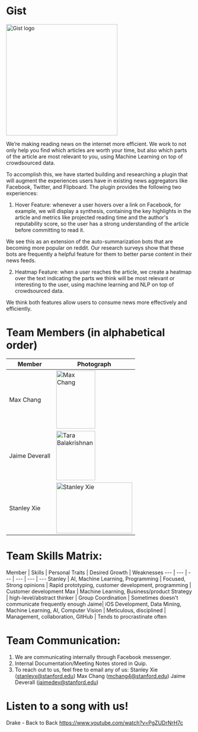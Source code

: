 # Gist 


<!--# ![CS210](http://i.imgur.com/WdBU7U5.png (784b) ) | Cargi-->
<img src="../photos/circlebrush_logo.jpg" alt="Gist logo" width="300">
<!--<img src="http://i.imgur.com/jHcoBgU.png" alt="cargi logo" width="300">-->

We’re making reading news on the internet more efficient. We work to not only help you find which articles are worth your time, but also which parts of the article are most relevant to you, using Machine Learning on top of crowdsourced data. 

To accomplish this, we have started building and researching a plugin that will augment the experiences users have in existing news aggregators like Facebook, Twitter, and Flipboard. The plugin provides the following two experiences: 

1. Hover Feature: whenever a user hovers over a link on Facebook, for example, we will display a synthesis, containing the key highlights in the article and metrics like projected reading time and the author's reputability score, so the user has a strong understanding of the article before committing to read it. 

We see this as an extension of the auto-summarization bots that are becoming more popular on reddit. Our research surveys show that these bots are frequently a helpful feature for them to better parse content in their news feeds. 

2. Heatmap Feature: when a user reaches the article, we create a heatmap over the text indicating the parts we think will be most relevant or interesting to the user, using machine learning and NLP on top of crowdsourced data.

We think both features allow users to consume news more effectively and efficiently. 


# Team Members (in alphabetical order)
Member | Photograph
--- | ---
Max Chang| <img src="../photos/max_photo.jpg" alt="Max Chang" width="105.3" height="157.5"> 
Jaime Deverall | <img src="http://i.imgur.com/VhFoQUj.jpg" alt="Tara Balakrishnan" width="105.3" height="133"> 
Stanley Xie | <img src="../photos/stanley_photo.jpg" alt="Stanley Xie" width="204.8" height="136.5"> 



# Team Skills Matrix:

Member | Skills | Personal Traits | Desired Growth | Weaknesses
--- | --- | --- | --- | --- | ---
Stanley | AI, Machine Learning, Programming  | Focused, Strong opinions | Rapid prototyping, customer development, programming | Customer development
Max | Machine Learning, Business/product Strategy | high-level/abstract thinker |  Group Coordination | Sometimes doesn't communicate frequently enough
Jaime| iOS Development, Data Mining, Machine Learning, AI, Computer Vision | Meticulous, disciplined | Management, collaboration, GitHub | Tends to procrastinate often





# Team Communication:
1. We are communicating internally through Facebook messenger. 
2. Internal Documentation/Meeting Notes stored in Quip. 
3. To reach out to us, feel free to email any of us: 
   Stanley Xie (stanleyx@stanford.edu)
   Max Chang (mchang4@stanford.edu)
   Jaime Deverall (jaimedev@stanford.edu)

# Listen to a song with us! 
Drake - Back to Back
https://www.youtube.com/watch?v=PgZUDrNrH7c
